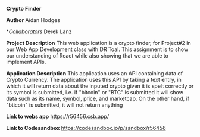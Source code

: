 **Crypto Finder**

**Author** 
Aidan Hodges

**Collaborators* 
Derek Lanz

**Project Description**
This web application is a crypto finder, for Project#2 in our Web App Development
class with DR Toal. This assignment is to show our understanding of React while
also showing that we are able to implement APIs.

**Application Description**
This application uses an API containing data of Crypto Currency. The application
uses this API by taking a text entry, in which it will return data about the 
inputed crypto given it is spelt correctly or its symbol is submitted, i.e.
if "bitcoin" or "BTC" is submitted it will show data such as its name, symbol,
price, and marketcap. On the other hand, if "bticoin" is submitted, it will not
return anything

**Link to webs app**
https://r56456.csb.app/

**Link to Codesandbox**
https://codesandbox.io/p/sandbox/r56456
